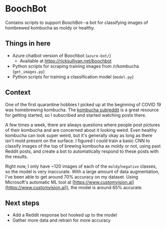 # BoochBot

Contains scripts to support BoochBot--a bot for classifying images of hombrewed
kombucha as moldy or healthy.


## Things in here

- Azure chatbot version of Boochbot (`azure-bot/`)
  - Available at https://ricksullivan.net/boochbot
- Python scripts for scraping training images from /r/kombucha (`get_images.py`)
- Python scripts for training a classification model (`model.py`)


## Context

One of the first quarantine hobbies I picked up at the beginning of COVID 19 was
homebrewing kombucha. The [kombucha subreddit](https://reddit.com/r/kombucha) is
a great resource for getting started, so I subscribed and started watching posts
there.

A few times a week, there are always questions where people post pictures of
their kombucha and are concerned about it looking weird. Even healthy kombucha
can look super weird, but it's generally okay as long as there isn't mold
present on the surface. I figured I could train a basic CNN to classify images
of the top of brewing kombucha as moldy or not, using past Reddit posts, and
create a bot to automatically respond to these posts with the results.

Right now, I only have ~120 images of each of the `moldy`/`negative` classes, so
the model is very inaccurate. With a large amount of data augmentation, I've
been able to get around 70% accuracy on my dataset. Using Microsoft's automatic
ML tool at [https://www.customvision.ai](https://www.customvision.ai]), the
model is around 65% accurate.


## Next steps

- Add a Reddit response bot hooked up to the model
- Gather more data and retrain for more accuracy

